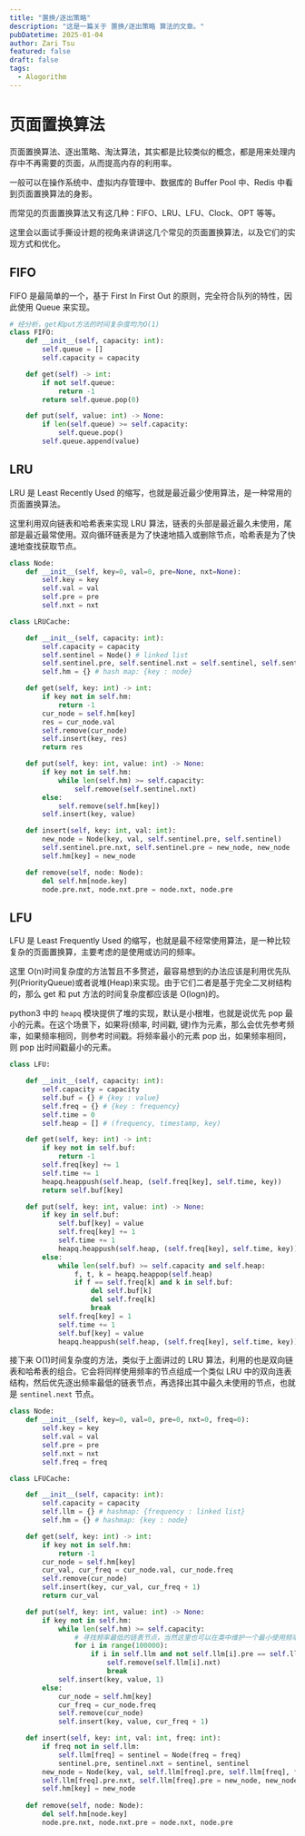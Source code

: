 ```yaml
---
title: "置换/逐出策略"
description: "这是一篇关于 置换/逐出策略 算法的文章。"
pubDatetime: 2025-01-04
author: Zari Tsu
featured: false
draft: false
tags:
  - Alogorithm
---
```


# 页面置换算法

页面置换算法、逐出策略、淘汰算法，其实都是比较类似的概念，都是用来处理内存中不再需要的页面，从而提高内存的利用率。

一般可以在操作系统中、虚拟内存管理中、数据库的 Buffer Pool 中、Redis 中看到页面置换算法的身影。

而常见的页面置换算法又有这几种：FIFO、LRU、LFU、Clock、OPT 等等。

这里会以面试手撕设计题的视角来讲讲这几个常见的页面置换算法，以及它们的实现方式和优化。

## FIFO

FIFO 是最简单的一个，基于 First In First Out 的原则，完全符合队列的特性，因此使用 Queue 来实现。

```python
# 经分析，get和put方法的时间复杂度均为O(1)
class FIFO:
    def __init__(self, capacity: int):
        self.queue = []
        self.capacity = capacity

    def get(self) -> int:
        if not self.queue:
            return -1
        return self.queue.pop(0)

    def put(self, value: int) -> None:
        if len(self.queue) >= self.capacity:
            self.queue.pop()
        self.queue.append(value)
```

## LRU

LRU 是 Least Recently Used 的缩写，也就是最近最少使用算法，是一种常用的页面置换算法。

这里利用双向链表和哈希表来实现 LRU 算法，链表的头部是最近最久未使用，尾部是最近最常使用。双向循环链表是为了快速地插入或删除节点，哈希表是为了快速地查找获取节点。

```python
class Node:
    def __init__(self, key=0, val=0, pre=None, nxt=None):
        self.key = key
        self.val = val
        self.pre = pre
        self.nxt = nxt

class LRUCache:

    def __init__(self, capacity: int):
        self.capacity = capacity
        self.sentinel = Node() # linked list
        self.sentinel.pre, self.sentinel.nxt = self.sentinel, self.sentinel
        self.hm = {} # hash map: {key : node}

    def get(self, key: int) -> int:
        if key not in self.hm:
            return -1
        cur_node = self.hm[key]
        res = cur_node.val
        self.remove(cur_node)
        self.insert(key, res)
        return res

    def put(self, key: int, value: int) -> None:
        if key not in self.hm:
            while len(self.hm) >= self.capacity:
                self.remove(self.sentinel.nxt)
        else:
            self.remove(self.hm[key])
        self.insert(key, value)

    def insert(self, key: int, val: int):
        new_node = Node(key, val, self.sentinel.pre, self.sentinel)
        self.sentinel.pre.nxt, self.sentinel.pre = new_node, new_node
        self.hm[key] = new_node

    def remove(self, node: Node):
        del self.hm[node.key]
        node.pre.nxt, node.nxt.pre = node.nxt, node.pre
```

## LFU

LFU 是 Least Frequently Used 的缩写，也就是最不经常使用算法，是一种比较复杂的页面置换算，主要考虑的是使用或访问的频率。

这里 O(n)时间复杂度的方法暂且不多赘述，最容易想到的办法应该是利用优先队列(PriorityQueue)或者说堆(Heap)来实现。由于它们二者是基于完全二叉树结构的，那么 get 和 put 方法的时间复杂度都应该是 O(logn)的。

python3 中的 `heapq` 模块提供了堆的实现，默认是小根堆，也就是说优先 pop 最小的元素。在这个场景下，如果将(频率, 时间戳, 键)作为元素，那么会优先参考频率，如果频率相同，则参考时间戳。将频率最小的元素 pop 出，如果频率相同，则 pop 出时间戳最小的元素。

```python
class LFU:

    def __init__(self, capacity: int):
        self.capacity = capacity
        self.buf = {} # {key : value}
        self.freq = {} # {key : frequency}
        self.time = 0
        self.heap = [] # (frequency, timestamp, key)

    def get(self, key: int) -> int:
        if key not in self.buf:
            return -1
        self.freq[key] += 1
        self.time += 1
        heapq.heappush(self.heap, (self.freq[key], self.time, key))
        return self.buf[key]

    def put(self, key: int, value: int) -> None:
        if key in self.buf:
            self.buf[key] = value
            self.freq[key] += 1
            self.time += 1
            heapq.heappush(self.heap, (self.freq[key], self.time, key))
        else:
            while len(self.buf) >= self.capacity and self.heap:
                f, t, k = heapq.heappop(self.heap)
                if f == self.freq[k] and k in self.buf:
                    del self.buf[k]
                    del self.freq[k]
                    break
            self.freq[key] = 1
            self.time += 1
            self.buf[key] = value
            heapq.heappush(self.heap, (self.freq[key], self.time, key))
```

接下来 O(1)时间复杂度的方法，类似于上面讲过的 LRU 算法，利用的也是双向链表和哈希表的组合。它会将同样使用频率的节点组成一个类似 LRU 中的双向连表结构，然后优先逐出频率最低的链表节点，再选择出其中最久未使用的节点，也就是 `sentinel.next` 节点。

```python
class Node:
    def __init__(self, key=0, val=0, pre=0, nxt=0, freq=0):
        self.key = key
        self.val = val
        self.pre = pre
        self.nxt = nxt
        self.freq = freq

class LFUCache:

    def __init__(self, capacity: int):
        self.capacity = capacity
        self.llm = {} # hashmap: {frequency : linked list}
        self.hm = {} # hashmap: {key : node}

    def get(self, key: int) -> int:
        if key not in self.hm:
            return -1
        cur_node = self.hm[key]
        cur_val, cur_freq = cur_node.val, cur_node.freq
        self.remove(cur_node)
        self.insert(key, cur_val, cur_freq + 1)
        return cur_val

    def put(self, key: int, value: int) -> None:
        if key not in self.hm:
            while len(self.hm) >= self.capacity:
                # 寻找频率最低的链表节点，当然这里也可以在类中维护一个最小使用频率的变量，以便于直接找到要删除节点所在的链表
                for i in range(100000):
                    if i in self.llm and not self.llm[i].pre == self.llm[i].nxt == self.llm[i]:
                        self.remove(self.llm[i].nxt)
                        break
            self.insert(key, value, 1)
        else:
            cur_node = self.hm[key]
            cur_freq = cur_node.freq
            self.remove(cur_node)
            self.insert(key, value, cur_freq + 1)

    def insert(self, key: int, val: int, freq: int):
        if freq not in self.llm:
            self.llm[freq] = sentinel = Node(freq = freq)
            sentinel.pre, sentinel.nxt = sentinel, sentinel
        new_node = Node(key, val, self.llm[freq].pre, self.llm[freq], freq)
        self.llm[freq].pre.nxt, self.llm[freq].pre = new_node, new_node
        self.hm[key] = new_node
    
    def remove(self, node: Node):
        del self.hm[node.key]
        node.pre.nxt, node.nxt.pre = node.nxt, node.pre
```
